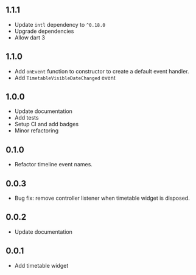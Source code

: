 ## 1.1.1

* Update `intl` dependency to `^0.18.0`
* Upgrade dependencies
* Allow dart 3

## 1.1.0

* Add `onEvent` function to constructor to create a default event handler.
* Add `TimetableVisibleDateChanged` event

## 1.0.0

* Update documentation
* Add tests
* Setup CI and add badges
* Minor refactoring

## 0.1.0

* Refactor timeline event names.

## 0.0.3

* Bug fix: remove controller listener when timetable widget is disposed.


## 0.0.2

* Update documentation

## 0.0.1

* Add timetable widget






